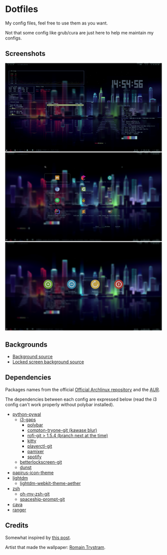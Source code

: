 # Dotfiles
My config files, feel free to use them as you want.

Not that some config like grub/cura are just here to help me maintain my configs.

## Screenshots
![Screen](screen.png)
![Rofi App Launcher](screen_rofi_apps.png)
![Rofi Powermenu](screen_rofi_power.png)

## Backgrounds

* [Background source](https://www.reddit.com/r/vectorwallpapers/comments/bpugqj/neon_city_skyline_3840x2160/)
* [Locked screen background source](https://www.reddit.com/r/vectorwallpapers/comments/buw3ob/light_at_the_end_of_the_tunnel_1920x1080/)

## Dependencies
Packages names from the official [Official Archlinux repository](https://www.archlinux.org/packages/) and the [AUR](https://aur.archlinux.org/packages/).

The dependencies between each config are expressed below (read the i3 config can't work properly
without polybar installed).

* [python-pywal](https://github.com/dylanaraps/pywal)
	* [i3-gaps](https://github.com/Airblader/i3/)
		* [polybar](https://github.com/jaagr/polybar/)
		* [compton-tryone-git (kawase blur)](https://github.com/yshui/compton/)
		* [rofi-git > 1.5.4 (branch next at the time)](https://github.com/DaveDavenport/rofi/)
		* [kitty](https://github.com/kovidgoyal/kitty)
		* [playerctl-git](https://github.com/acrisci/playerctl)
		* [pamixer](https://github.com/cdemoulins/pamixer)
		* [spotify](https://www.spotify.com)
	* [betterlockscreen-git](https://github.com/pavanjadhaw/betterlockscreen)
	* [dunst](https://github.com/dunst-project/dunst)
* [papirus-icon-theme](https://github.com/PapirusDevelopmentTeam/papirus-icon-theme)
* [lightdm](https://github.com/CanonicalLtd/lightdm/)
	* [lightdm-webkit-theme-aether](https://github.com/NoiSek/Aether)
* [zsh](https://github.com/zsh-users/zsh)
	* [oh-my-zsh-git](https://github.com/robbyrussell/oh-my-zsh)
	* [spaceship-prompt-git](https://github.com/denysdovhan/spaceship-prompt)
* [cava](https://github.com/karlstav/cava)
* [ranger](https://github.com/ranger/ranger)

## Credits

Somewhat inspired by [this post](https://www.reddit.com/r/unixporn/comments/8anij2/i3gapspolybarpywal_calm_your_mind/).

Artist that made the wallpaper: [Romain Trystram](http://gallery.wacom.com/romaintrystram).
